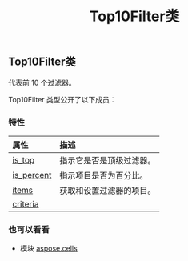 ﻿---
title: Top10Filter类
second_title: Aspose.Cells for Python via .NET API 参考文献
description:
type: docs
weight: 1490
url: /zh/python-net/aspose.cells/top10filter/
is_root: false
---
## Top10Filter类
代表前 10 个过滤器。



Top10Filter 类型公开了以下成员：

### 特性
|属性|描述|
| :- | :- |
| [is_top](/cells/zh/python-net/aspose.cells/top10filter/is_top) |指示它是否是顶级过滤器。|
| [is_percent](/cells/zh/python-net/aspose.cells/top10filter/is_percent) |指示项目是否为百分比。|
| [items](/cells/zh/python-net/aspose.cells/top10filter/items) |获取和设置过滤器的项目。|
| [criteria](/cells/zh/python-net/aspose.cells/top10filter/criteria) |  |



### 也可以看看
* 模块 [aspose.cells](..)
